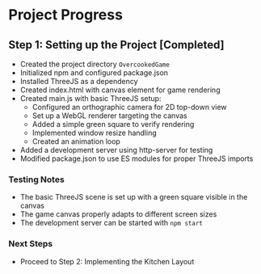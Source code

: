 # Project Progress

## Step 1: Setting up the Project [Completed]

- Created the project directory `OvercookedGame`
- Initialized npm and configured package.json
- Installed ThreeJS as a dependency
- Created index.html with canvas element for game rendering
- Created main.js with basic ThreeJS setup:
  - Configured an orthographic camera for 2D top-down view
  - Set up a WebGL renderer targeting the canvas
  - Added a simple green square to verify rendering
  - Implemented window resize handling
  - Created an animation loop
- Added a development server using http-server for testing
- Modified package.json to use ES modules for proper ThreeJS imports

### Testing Notes
- The basic ThreeJS scene is set up with a green square visible in the canvas
- The game canvas properly adapts to different screen sizes
- The development server can be started with `npm start` 

### Next Steps
- Proceed to Step 2: Implementing the Kitchen Layout
